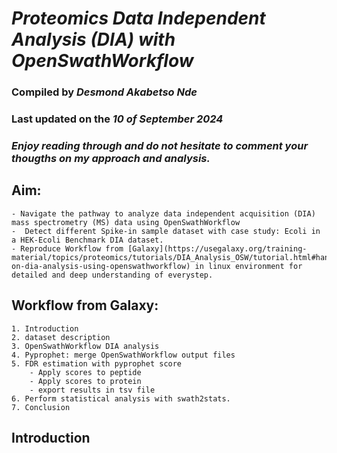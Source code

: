 # *Proteomics Data Independent Analysis (DIA) with OpenSwathWorkflow*

### Compiled by *Desmond Akabetso Nde* 
### Last updated on the *10 of September 2024* 
### *Enjoy reading through and do not hesitate to comment your thougths on my approach and analysis.*

## Aim: 
	- Navigate the pathway to analyze data independent acquisition (DIA) mass spectrometry (MS) data using OpenSwathWorkflow
	-  Detect different Spike-in sample dataset with case study: Ecoli in a HEK-Ecoli Benchmark DIA dataset.
	- Reproduce Workflow from [Galaxy](https://usegalaxy.org/training-material/topics/proteomics/tutorials/DIA_Analysis_OSW/tutorial.html#hands-on-dia-analysis-using-openswathworkflow) in linux environment for detailed and deep understanding of everystep.
	
## Workflow from Galaxy:
	1. Introduction
	2. dataset description
	3. OpenSwathWorkflow DIA analysis
	4. Pyprophet: merge OpenSwathWorkflow output files
	5. FDR estimation with pyprophet score
		- Apply scores to peptide
		- Apply scores to protein
		- export results in tsv file
	6. Perform statistical analysis with swath2stats.
	7. Conclusion

## Introduction

